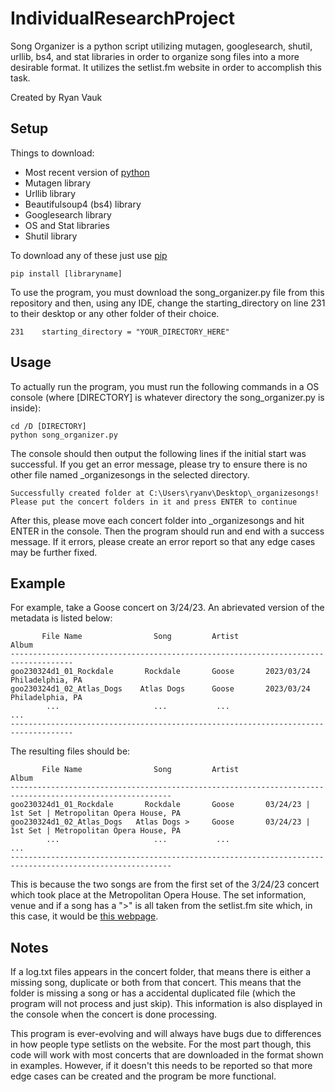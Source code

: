 # IndividualResearchProject
Song Organizer is a python script utilizing mutagen, googlesearch, shutil, urllib, bs4, and stat libraries in order to organize song files into a more desirable format. It utilizes the setlist.fm website in order to accomplish this task.

Created by Ryan Vauk
## Setup
Things to download:
- Most recent version of [python](https://www.python.org/downloads/)
- Mutagen library
- Urllib library
- Beautifulsoup4 (bs4) library
- Googlesearch library
- OS and Stat libraries
- Shutil library

To download any of these just use [pip](https://pip.pypa.io/en/stable/installation/)
```
pip install [libraryname]
```
To use the program, you must download the song_organizer.py file from this repository and then, using any IDE, change the starting_directory on line 231 to their desktop or any other folder of their choice.
```
231    starting_directory = "YOUR_DIRECTORY_HERE"
```
## Usage
To actually run the program, you must run the following commands in a OS console (where [DIRECTORY] is whatever directory the song_organizer.py is inside):
```
cd /D [DIRECTORY]
python song_organizer.py
```
The console should then output the following lines if the initial start was successful. If you get an error message, please try to ensure there is no other file named _organizesongs in the selected directory.
```
Successfully created folder at C:\Users\ryanv\Desktop\_organizesongs!
Please put the concert folders in it and press ENTER to continue
```
After this, please move each concert folder into _organizesongs and hit ENTER in the console. Then the program should run and end with a success message. If it errors, please create an error report so that any edge cases may be further fixed.
## Example
For example, take a Goose concert on 3/24/23. An abrievated version of the metadata is listed below:
```
       File Name                Song         Artist                 Album
------------------------------------------------------------------------------------
goo230324d1_01_Rockdale       Rockdale       Goose       2023/03/24 Philadelphia, PA
goo230324d1_02_Atlas_Dogs    Atlas Dogs      Goose       2023/03/24 Philadelphia, PA
        ...                     ...           ...                    ...
------------------------------------------------------------------------------------
```
The resulting files should be:
```
       File Name                Song         Artist                          Album
----------------------------------------------------------------------------------------------------------
goo230324d1_01_Rockdale       Rockdale       Goose       03/24/23 | 1st Set | Metropolitan Opera House, PA
goo230324d1_02_Atlas_Dogs   Atlas Dogs >     Goose       03/24/23 | 1st Set | Metropolitan Opera House, PA
        ...                     ...           ...                             ... 
----------------------------------------------------------------------------------------------------------
```
This is because the two songs are from the first set of the 3/24/23 concert which took place at the Metropolitan Opera House. The set information, venue and if a song has a ">" is all taken from the setlist.fm site which, in this case, it would be [this webpage](https://www.setlist.fm/setlist/goose/2023/metropolitan-opera-house-philadelphia-pa-4bbbcbae.html).
## Notes
If a log.txt files appears in the concert folder, that means there is either a missing song, duplicate or both from that concert. This means that the folder is missing a song or has a accidental duplicated file (which the program will not process and just skip). This information is also displayed in the console when the concert is done processing.

This program is ever-evolving and will always have bugs due to differences in how people type setlists on the website. For the most part though, this code will work with most concerts that are downloaded in the format shown in examples. However, if it doesn't this needs to be reported so that more edge cases can be created and the program be more functional.
